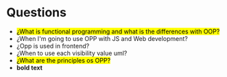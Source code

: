 # Questions

- <mark>¿What is functional programming and what is the differences with OOP?</mark>
- ¿When I'm going to use OPP with JS and Web development?
- ¿Opp is used in frontend?
- ¿When to use each visibility value uml?
- <mark>¿What are the principles os OPP? </mark>
- **bold text**